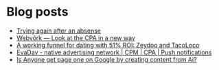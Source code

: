 # Blog posts
<!-- BLOG-POST-LIST:START -->
- [Trying again after an absense](https://afflift.com/f/threads/trying-again-after-an-absense.9781/)
- [Webvõrk — Look at the CPA in a new way](https://afflift.com/f/threads/webv%C3%B5rk-%E2%80%94-look-at-the-cpa-in-a-new-way.2820/)
- [A working funnel for dating with 51% ROI: Zeydoo and TacoLoco](https://afflift.com/f/threads/a-working-funnel-for-dating-with-51-roi-zeydoo-and-tacoloco.9973/)
- [EvaDav - native advertising network | CPM | CPA | Push notifications](https://afflift.com/f/threads/evadav-native-advertising-network-cpm-cpa-push-notifications.1501/)
- [Is Anyone get page one on Google by creating content from Ai?](https://afflift.com/f/threads/is-anyone-get-page-one-on-google-by-creating-content-from-ai.9698/)
<!-- BLOG-POST-LIST:END -->
